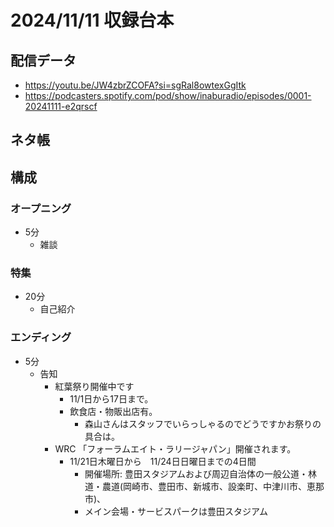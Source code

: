 # 2024/11/11 収録台本

## 配信データ

- <https://youtu.be/JW4zbrZCOFA?si=sgRal8owtexGgItk>
- <https://podcasters.spotify.com/pod/show/inaburadio/episodes/0001-20241111-e2qrscf>

## ネタ帳

## 構成

### オープニング

- 5分
  - 雑談

### 特集

- 20分
  - 自己紹介

### エンディング

- 5分
  - 告知
    - 紅葉祭り開催中です
      - 11/1日から17日まで。
      - 飲食店・物販出店有。
        - 森山さんはスタッフでいらっしゃるのでどうですかお祭りの具合は。
    - WRC 「フォーラムエイト・ラリージャパン」開催されます。
      - 11/21日木曜日から　11/24日日曜日までの4日間
        - 開催場所: 豊田スタジアムおよび周辺自治体の一般公道・林道・農道(岡崎市、豊田市、新城市、設楽町、中津川市、恵那市)、
        - メイン会場・サービスパークは豊田スタジアム

